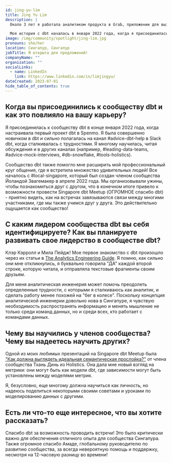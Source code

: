 ```yaml
---
id: jing-yu-lim
title: Jing Yu Lim
description: |
  Около 3 лет я работала аналитиком продукта в Grab, приложении для вызова такси и доставки еды в Юго-Восточной Азии, прежде чем занять должность инженера по аналитике в Spenmo, стартапе в области финансовых технологий для B2B. Я присоединилась к технологической компании в качестве аналитика в июне 2023 года, но недавно попала под сокращение. Я также являюсь одним из соорганизаторов <a href="https://www.meetup.com/singapore-dbt-meetup/" title="Singapore dbt Meetup" rel="noopener noreferrer" target="_blank">Singapore dbt Meetup</a>!

  Моя история с dbt началась в январе 2022 года, когда я присоединилась к Spenmo, где самостоятельно изучила dbt, в основном через <a href="https://docs.getdbt.com/docs/introduction" title="документацию dbt">документацию dbt</a> и <a href="https://www.getdbt.com/community/join-the-community/?utm_medium=internal&utm_source=docs&utm_campaign=q3-2024_dbt-spotlight_aw&utm_content=____&utm_term=all___" title="сообщество Slack" rel="noopener noreferrer" target="_blank">сообщество Slack</a>. Мы использовали Snowflake в качестве нашего хранилища данных и Holistics для BI. Я выступала на нескольких встречах, рассказывая о самообслуживании данных и пути Spenmo с dbt.
image: /img/community/spotlight/jing-lim.jpg
pronouns: she/her
location: Сингапур, Сингапур
jobTitle: Я открыта для предложений!
companyName: ""
organization: ""
socialLinks:
  - name: LinkedIn
    link: https://www.linkedin.com/in/limjingyu/
dateCreated: 2023-07-01
hide_table_of_contents: true
---
```


## Когда вы присоединились к сообществу dbt и как это повлияло на вашу карьеру?

Я присоединилась к сообществу dbt в конце января 2022 года, когда настраивала первый проект dbt в Spenmo. Я была совершенно новичком в dbt и сильно полагалась на канал #advice-dbt-help в Slack dbt, когда сталкивалась с трудностями. Я многому научилась, читая обсуждения и в других каналах (например, #leading-data-teams, #advice-mock-interviews, #db-snowflake, #tools-holistics).

Сообщество dbt также помогло мне расширить мой профессиональный круг общения, где я встретила множество удивительных людей! Все началось с #local-singapore, который был создан членом сообщества Йоландой Звагемакер в апреле 2022 года. Мы организовывали ужины, чтобы познакомиться друг с другом, что в конечном итоге привело к возможности провести Singapore dbt Meetup (ОГРОМНОЕ спасибо dbt) - приятно видеть, как на встречах завязываются связи между многими участниками, где мы также учимся друг у друга. Это действительно ощущается как сообщество!

## С каким лидером сообщества dbt вы себя идентифицируете? Как вы планируете развивать свое лидерство в сообществе dbt?

Клэр Кэрролл и Мила Пейдж! Мое первое знакомство с dbt произошло через их статьи в [The Analytics Engineering Guide](https://www.getdbt.com/analytics-engineering/). Я помню, как сильно они мне откликнулись, я буквально говорила "ДА" каждой второй строке, которую читала, и отправляла текстовые фрагменты своим друзьям.

Для меня аналитическая инженерия может помочь преодолеть определенные трудности, с которыми я сталкиваюсь как аналитик, и сделать работу менее похожей на "бег в колесе". Поскольку концепция аналитической инженерии довольно нова в Сингапуре, я чувствую необходимость распространять информацию и менять мышление не только среди команд данных, но и среди всех, кто работает с командами данных.

## Чему вы научились у членов сообщества? Чему вы надеетесь научить других?

Одной из моих любимых презентаций на Singapore dbt Meetup была ["Как должна выглядеть идеальная семантическая прослойка?"](https://docs.google.com/presentation/d/1t1ts04b7qA-BVlV3qbNZ4fI-MSZn0iL6_FhsaWhJk_0/edit?usp=sharing) от члена сообщества Тхань Динь из Holistics. Она дала мне новый взгляд на метрики: они могут быть как модели dbt, где зависимости могут быть установлены между моделями метрик.

Я, безусловно, еще многому должна научиться как личность, но надеюсь поделиться некоторыми своими советами и уроками по моделированию данных с другими.

## Есть ли что-то еще интересное, что вы хотите рассказать?

Спасибо dbt за возможность проводить встречи! Это было критически важно для обеспечения отличного опыта для сообщества Сингапура. Также огромное спасибо Амаде, глобальному руководителю по развитию сообщества, за всегда невероятную помощь и поддержку, несмотря на 12-часовую разницу во времени!